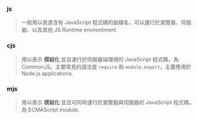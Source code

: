 ### js

> 一般用以表達含有 JavaScript 程式碼的副檔名，可以運行於瀏覽器、伺服器、以及其他 JS Runtime environtment


### cjs

> 用以表示 **模組化** 並且運行於伺服器端環境的 JavaScript 程式碼，為 CommonJS。主要常見的語法是 `require` 和 `module.export`，主要應用於 Node.js applications.


### mjs

> 用以表示 **模組化** 並且可同時運行於瀏覽器與伺服器的 JavaScript 程式碼，為 ECMAScript module.